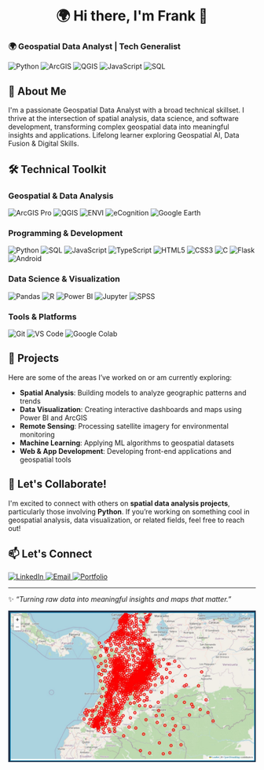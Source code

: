 <!-- Profile Header -->
<h1 align="center">🌍 Hi there, I'm Frank 👋</h1>
<h3>🌍 Geospatial Data Analyst | Tech Generalist</h1>
  
  <p>
    <img src="https://img.shields.io/badge/Python-3776AB?style=for-the-badge&logo=python&logoColor=white" alt="Python"/>
    <img src="https://img.shields.io/badge/ArcGIS-2C7AB3?style=for-the-badge&logo=arcgis&logoColor=white" alt="ArcGIS"/>
    <img src="https://img.shields.io/badge/QGIS-589632?style=for-the-badge&logo=qgis&logoColor=white" alt="QGIS"/>
    <img src="https://img.shields.io/badge/JavaScript-F7DF1E?style=for-the-badge&logo=javascript&logoColor=black" alt="JavaScript"/>
    <img src="https://img.shields.io/badge/SQL-4479A1?style=for-the-badge&logo=postgresql&logoColor=white" alt="SQL"/>

  </p>
</div>

## 👋 About Me

I'm a passionate Geospatial Data Analyst with a broad technical skillset. I thrive at the intersection of spatial analysis, data science, and software development, transforming complex geospatial data into meaningful insights and applications.  Lifelong learner exploring Geospatial AI, Data Fusion & Digital Skills.

## 🛠️ Technical Toolkit

### **Geospatial & Data Analysis**
<div>
  <img src="https://img.shields.io/badge/ArcGIS_Pro-2C7AB3?style=flat-square&logo=arcgis&logoColor=white" alt="ArcGIS Pro"/>
  <img src="https://img.shields.io/badge/QGIS-589632?style=flat-square&logo=qgis&logoColor=white" alt="QGIS"/>
  <img src="https://img.shields.io/badge/ENVI-00A651?style=flat-square" alt="ENVI"/>
  <img src="https://img.shields.io/badge/eCognition-FF6600?style=flat-square" alt="eCognition"/>
  <img src="https://img.shields.io/badge/Google_Earth-4285F4?style=flat-square&logo=google-earth&logoColor=white" alt="Google Earth"/>
</div>

### **Programming & Development**
<div>
  <img src="https://img.shields.io/badge/Python-3776AB?style=flat-square&logo=python&logoColor=white" alt="Python"/>
  <img src="https://img.shields.io/badge/-SQL-336791?style=flat-square&logo=postgresql&logoColor=fff" alt="SQL"/>
  <img src="https://img.shields.io/badge/JavaScript-F7DF1E?style=flat-square&logo=javascript&logoColor=black" alt="JavaScript"/>
  <img src="https://img.shields.io/badge/TypeScript-3178C6?style=flat-square&logo=typescript&logoColor=white" alt="TypeScript"/>
  <img src="https://img.shields.io/badge/HTML5-E34F26?style=flat-square&logo=html5&logoColor=white" alt="HTML5"/>
  <img src="https://img.shields.io/badge/CSS3-1572B6?style=flat-square&logo=css3&logoColor=white" alt="CSS3"/>
  <img src="https://img.shields.io/badge/C-A8B9CC?style=flat-square&logo=c&logoColor=white" alt="C"/>
  <img src="https://img.shields.io/badge/Flask-000000?style=flat-square&logo=flask&logoColor=white" alt="Flask"/>
  <img src="https://img.shields.io/badge/-Android-3DDC84?style=flat-square&logo=android&logoColor=fff" alt="Android"/>
</div>

### **Data Science & Visualization**
<div>
  <img src="https://img.shields.io/badge/Pandas-150458?style=flat-square&logo=pandas&logoColor=white" alt="Pandas"/>
  <img src="https://img.shields.io/badge/R-276DC3?style=flat-square&logo=r&logoColor=white" alt="R"/>
  <img src="https://img.shields.io/badge/Power_BI-F2C811?style=flat-square&logo=powerbi&logoColor=black" alt="Power BI"/>
  <img src="https://img.shields.io/badge/Jupyter-F37626?style=flat-square&logo=jupyter&logoColor=white" alt="Jupyter"/>
  <img src="https://img.shields.io/badge/-SPSS-0064A5?style=flat-square&logo=ibm&logoColor=fff" alt="SPSS"/>
</div>

### **Tools & Platforms**
<div>
  <img src="https://img.shields.io/badge/Git-F05032?style=flat-square&logo=git&logoColor=white" alt="Git"/>
  <img src="https://img.shields.io/badge/VSCode-007ACC?style=flat-square&logo=visual-studio-code&logoColor=white" alt="VS Code"/>
  <img src="https://img.shields.io/badge/Google_Colab-F9AB00?style=flat-square&logo=google-colab&logoColor=white" alt="Google Colab"/>
</div>

## 🚀 Projects
Here are some of the areas I’ve worked on or am currently exploring:

- **Spatial Analysis**: Building models to analyze geographic patterns and trends
- **Data Visualization**: Creating interactive dashboards and maps using Power BI and ArcGIS
- **Remote Sensing**: Processing satellite imagery for environmental monitoring
- **Machine Learning**: Applying ML algorithms to geospatial datasets
- **Web & App Development**: Developing front-end applications and geospatial tools

## 🤝 Let's Collaborate!

I'm excited to connect with others on **spatial data analysis projects**, particularly those involving **Python**. If you’re working on something cool in geospatial analysis, data visualization, or related fields, feel free to reach out!



## 📫 Let's Connect

<p>
  <a href="https://linkedin.com/in/frankgasiamah">
    <img src="https://img.shields.io/badge/LinkedIn-0077B5?style=for-the-badge&logo=linkedin&logoColor=white" alt="LinkedIn"/>
  </a>
  <a href="mailto:frankradium@gmail.com">
    <img src="https://img.shields.io/badge/Email-D14836?style=for-the-badge&logo=gmail&logoColor=white" alt="Email"/>
  </a>
  <a href="https://yourportfolio.com">
    <img src="https://img.shields.io/badge/Portfolio-FF5722?style=for-the-badge&logo=about.me&logoColor=white" alt="Portfolio"/>
  </a>
</p>

---

✨ _“Turning raw data into meaningful insights and maps that matter.”_  
<div>
  <img src="https://raw.githubusercontent.com/frankraDIUM/Malaria-Incident-in-Colombia-1998/refs/heads/main/Interactive%20map%20of%20malaria%20incidence%20in%20Colombia%20(1998).JPG"/>
</div>
